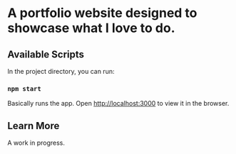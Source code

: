 # A portfolio website designed to showcase what I love to do.

## Available Scripts

In the project directory, you can run:

### `npm start`

Basically runs the app.
Open [http://localhost:3000](http://localhost:3000) to view it in the browser.

## Learn More
A work in progress.



